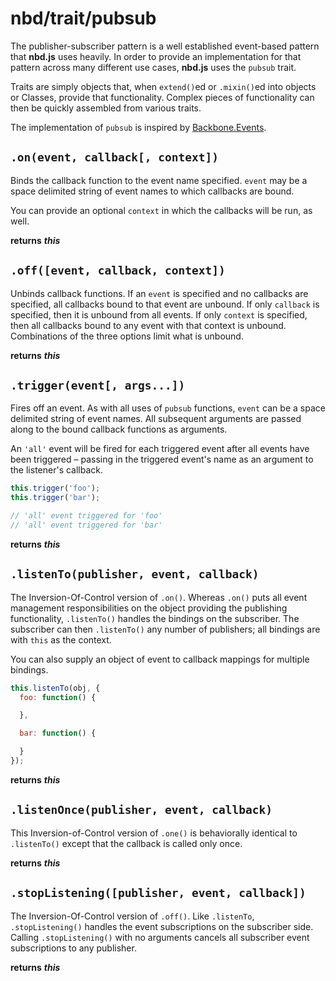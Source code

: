 # nbd/trait/pubsub

The publisher-subscriber pattern is a well established event-based pattern that
**nbd.js** uses heavily. In order to provide an implementation for that pattern
across many different use cases, **nbd.js** uses the `pubsub` trait.

Traits are simply objects that, when `extend()`ed or `.mixin()`ed into objects
or Classes, provide that functionality. Complex pieces of functionality can
then be quickly assembled from various traits.

The implementation of `pubsub` is inspired by [Backbone.Events][1].

[1]: http://backbonejs.org/#Events

## `.on(event, callback[, context])`

Binds the callback function to the event name specified. `event` may be a space
delimited string of event names to which callbacks are bound.

You can provide an optional `context` in which the callbacks will be run, as
well.

**returns** ___this___

## `.off([event, callback, context])`

Unbinds callback functions. If an `event` is specified and no callbacks are
specified, all callbacks bound to that event are unbound. If only `callback` is
specified, then it is unbound from all events. If only `context` is specified,
then all callbacks bound to any event with that context is unbound.
Combinations of the three options limit what is unbound.

**returns** ___this___

## `.trigger(event[, args...])`

Fires off an event. As with all uses of `pubsub` functions, `event` can be a
space delimited string of event names. All subsequent arguments are passed
along to the bound callback functions as arguments.

An `'all'` event will be fired for each triggered event after all events have
been triggered – passing in the triggered event's name as an argument to the
listener's callback.

```javascript
this.trigger('foo');
this.trigger('bar');

// 'all' event triggered for 'foo'
// 'all' event triggered for 'bar'
```

**returns** ___this___

## `.listenTo(publisher, event, callback)`

The Inversion-Of-Control version of `.on()`. Whereas `.on()` puts all event
management responsibilities on the object providing the publishing
functionality, `.listenTo()` handles the bindings on the subscriber. The
subscriber can then `.listenTo()` any number of publishers; all bindings are
with `this` as the context.

You can also supply an object of event to callback mappings for multiple bindings.

```js
this.listenTo(obj, {
  foo: function() {

  },

  bar: function() {

  }
});
```

**returns** ___this___

## `.listenOnce(publisher, event, callback)`

This Inversion-of-Control version of `.one()` is behaviorally identical to
`.listenTo()` except that the callback is called only once.

**returns** ___this___

## `.stopListening([publisher, event, callback])`

The Inversion-Of-Control version of `.off()`. Like `.listenTo`,
`.stopListening()` handles the event subscriptions on the subscriber side.
Calling `.stopListening()` with no arguments cancels all subscriber event
subscriptions to any publisher.

**returns** ___this___
